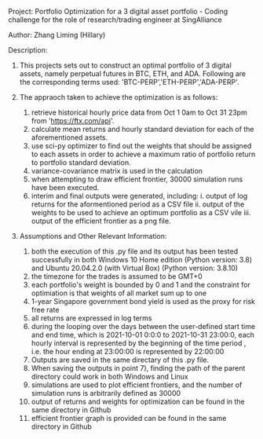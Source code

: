 Project: 
Portfolio Optimization for a 3 digital asset portfolio - Coding challenge for the role of research/trading engineer at SingAlliance 

Author: Zhang Liming (Hillary)

Description:
1. This projects sets out to construct an optimal portfolio of 3 digital assets, namely perpetual futures in BTC, ETH, and ADA. Following are the corresponding terms used: 'BTC-PERP','ETH-PERP','ADA-PERP'.

2. The appraoch taken to achieve the optimization is as follows:
   1) retrieve historical hourly price data from Oct 1 0am to Oct 31 23pm from  'https://ftx.com/api'.
   2) calculate mean returns and hourly standard deviation for each of the aforementioned assets. 
   3) use sci-py optimizer to find out the weights that should be assigned to each assets in order to achieve a maximum ratio of portfolio return to portfolio standard deviation. 
   4) variance-covariance matrix is used in the calculation
   5) when attempting to draw efficient frontier, 30000 simulation runs have been executed. 
   5) interim and final outputs were generated, including:
       i. output of log returns for the aformentioned period as a CSV file 
       ii. output of the weights to be used to achieve an optimum portfolio as a CSV vile
       iii. output of the efficient frontier as a png file.

3. Assumptions and Other Relevant Information:
    1) both the execution of this .py file and its output has been tested successfully in both Windows 10 Home edition (Python version: 3.8) and Ubuntu 20.04.2.0 (with Virtual Box) (Python version: 3.8.10)
    2) the timezone for the trades is assumed to be GMT+0
    3) each portfolio's weight is bounded by 0 and 1 and the constraint for optimiation is that weights of all market sum up to one
    4) 1-year Singapore government bond yield is used as the proxy for risk free rate
    5) all returns are expressed in log terms
    6) during the looping over the days between the user-defined start time and end time,
    which is 2021-10-01 0:0:0 to 2021-10-31 23:00:0, each hourly interval is represented by the beginning of the time period , i.e.  the hour ending at 23:00:00 is represented by 22:00:00
    7) Outputs are saved in the same directary of this .py file. 
    8) When saving the outputs in point 7), finding the path of the parent directory could work in both Windows and Linux
    9) simulations are used to plot efficient frontiers, and the number of simulation runs is arbitrarily defined as 30000
    10) output of returns and weights for optimization can be found in the same directory in Github
    11) efficient frontier graph is provided can be found in the same directory in Github
  
  
